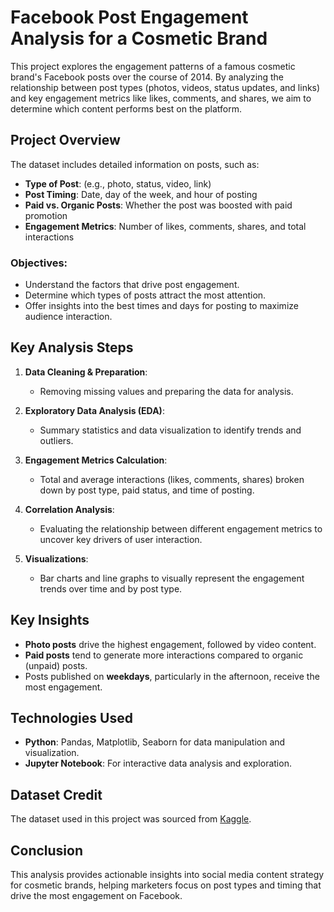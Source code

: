 # Facebook Post Engagement Analysis for a Cosmetic Brand

This project explores the engagement patterns of a famous cosmetic brand's Facebook posts over the course of 2014. By analyzing the relationship between post types (photos, videos, status updates, and links) and key engagement metrics like likes, comments, and shares, we aim to determine which content performs best on the platform.

## Project Overview

The dataset includes detailed information on posts, such as:
- **Type of Post**: (e.g., photo, status, video, link)
- **Post Timing**: Date, day of the week, and hour of posting
- **Paid vs. Organic Posts**: Whether the post was boosted with paid promotion
- **Engagement Metrics**: Number of likes, comments, shares, and total interactions

### Objectives:
- Understand the factors that drive post engagement.
- Determine which types of posts attract the most attention.
- Offer insights into the best times and days for posting to maximize audience interaction.

## Key Analysis Steps

1. **Data Cleaning & Preparation**:
   - Removing missing values and preparing the data for analysis.

2. **Exploratory Data Analysis (EDA)**:
   - Summary statistics and data visualization to identify trends and outliers.

3. **Engagement Metrics Calculation**:
   - Total and average interactions (likes, comments, shares) broken down by post type, paid status, and time of posting.

4. **Correlation Analysis**:
   - Evaluating the relationship between different engagement metrics to uncover key drivers of user interaction.

5. **Visualizations**:
   - Bar charts and line graphs to visually represent the engagement trends over time and by post type.

## Key Insights

- **Photo posts** drive the highest engagement, followed by video content.
- **Paid posts** tend to generate more interactions compared to organic (unpaid) posts.
- Posts published on **weekdays**, particularly in the afternoon, receive the most engagement.

## Technologies Used
- **Python**: Pandas, Matplotlib, Seaborn for data manipulation and visualization.
- **Jupyter Notebook**: For interactive data analysis and exploration.

## Dataset Credit

The dataset used in this project was sourced from [Kaggle](https://www.kaggle.com/datasets/dileeppatchaone/facebook-metrics-dataset-of-cosmetic-brand).
## Conclusion
This analysis provides actionable insights into social media content strategy for cosmetic brands, helping marketers focus on post types and timing that drive the most engagement on Facebook.

